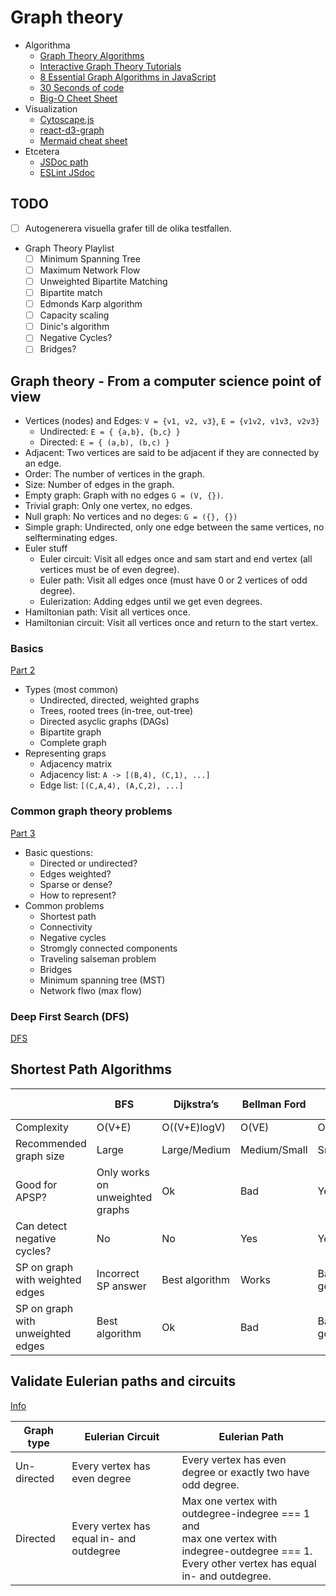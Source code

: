 # Graph theory

- Algorithma
  - [Graph Theory Algorithms](https://www.youtube.com/playlist?list=PLDV1Zeh2NRsDGO4--qE8yH72HFL1Km93P)
  - [Interactive Graph Theory Tutorials](https://d3gt.com)
  - [8 Essential Graph Algorithms in JavaScript](https://www.freecodecamp.org/news/8-essential-graph-algorithms-in-javascript/)
  - [30 Seconds of code](https://www.30secondsofcode.org/articles/s/js-data-structures-graph)
  - [Big-O Cheet Sheet](https://www.30secondsofcode.org/articles/s/big-o-cheatsheet)
- Visualization
  - [Cytoscape.js](https://js.cytoscape.org/)
  - [react-d3-graph](https://github.com/danielcaldas/react-d3-graph)
  - [Mermaid cheat sheet](https://jojozhuang.github.io/tutorial/mermaid-cheat-sheet/)
- Etcetera  
  - [JSDoc path](file:///D:/GitHub/education/jsdoc/global.html)
  - [ESLint JSdoc](https://github.com/gajus/eslint-plugin-jsdoc)

## TODO

- [ ] Autogenerera visuella grafer till de olika testfallen.
- Graph Theory Playlist
  - [ ] Minimum Spanning Tree
  - [ ] Maximum Network Flow
  - [ ] Unweighted Bipartite Matching
  - [ ] Bipartite match
  - [ ] Edmonds Karp algorithm
  - [ ] Capacity scaling
  - [ ] Dinic's algorithm
  - [ ] Negative Cycles?
  - [ ] Bridges?
  
## Graph theory - From a computer science point of view

- Vertices (nodes) and Edges: `V = {v1, v2, v3}`, `E = {v1v2, v1v3, v2v3}`
  - Undirected: `E = { {a,b}, {b,c} }`
  - Directed: `E = { (a,b), (b,c) }`
- Adjacent: Two vertices are said to be adjacent if they are connected by an edge.
- Order: The number of vertices in the graph.
- Size: Number of edges in the graph.
- Empty graph: Graph with no edges `G = (V, {})`.
- Trivial graph: Only one vertex, no edges.
- Null graph: No vertices and no deges: `G = ({}, {})`
- Simple graph: Undirected, only one edge between the same vertices, no selfterminating edges.
- Euler stuff
  - Euler circuit: Visit all edges once and sam start and end vertex (all vertices must be of even degree).
  - Euler path: Visit all edges once (must have 0 or 2 vertices of odd degree).
  - Eulerization: Adding edges until we get even degrees.
- Hamiltonian path: Visit all vertices once.
- Hamiltonian circuit: Visit all vertices once and return to the start vertex.

### Basics

[Part 2](https://www.youtube.com/watch?v=eQA-m22wjTQ&list=PLDV1Zeh2NRsDGO4--qE8yH72HFL1Km93P&index=2)

- Types (most common)
  - Undirected, directed, weighted graphs
  - Trees, rooted trees (in-tree, out-tree)
  - Directed asyclic graphs (DAGs)
  - Bipartite graph
  - Complete graph
- Representing graps
  - Adjacency matrix
  - Adjacency list: `A -> [(B,4), (C,1), ...]`
  - Edge list: `[(C,A,4), (A,C,2), ...]`

### Common graph theory problems

[Part 3](https://www.youtube.com/watch?v=87X57ldq1ok&list=PLDV1Zeh2NRsDGO4--qE8yH72HFL1Km93P&index=3)

- Basic questions:
  - Directed or undirected?
  - Edges weighted?
  - Sparse or dense?
  - How to represent?
- Common problems
  - Shortest path
  - Connectivity
  - Negative cycles
  - Stromgly connected components
  - Traveling salseman problem
  - Bridges
  - Minimum spanning tree (MST)
  - Network flwo (max flow)

### Deep First Search (DFS)

[DFS](https://www.youtube.com/watch?v=7fujbpJ0LB4&list=PLDV1Zeh2NRsDGO4--qE8yH72HFL1Km93P&index=4&t=20s)

## Shortest Path Algorithms

|                                   | BFS                             | Dijkstra’s     | Bellman Ford | Floyd Warshall |
|-----------------------------------|---------------------------------|----------------|--------------|----------------|
| Complexity                        | O(V+E)                          | O((V+E)logV)   | O(VE)        | O((V+E)logV)   |
| Recommended graph size            | Large                           | Large/Medium   | Medium/Small | Smal           |
| Good for APSP?                    | Only works on unweighted graphs | Ok             | Bad          | Yes            |
| Can detect negative cycles?       | No                              | No             | Yes          | Yes            |
| SP on graph with weighted edges   | Incorrect SP answer             | Best algorithm | Works        | Bad in general |
| SP on graph with unweighted edges | Best algorithm                  | Ok             | Bad          | Bad in general |

## Validate Eulerian paths and circuits

[Info](https://www.youtube.com/watch?v=xR4sGgwtR2I&list=PLDV1Zeh2NRsDGO4--qE8yH72HFL1Km93P&index=27)

| Graph type  | Eulerian Circuit                         | Eulerian Path                                                |
|-------------|------------------------------------------|--------------------------------------------------------------|
| Un-directed | Every vertex has even degree             | Every vertex has even degree or exactly two have odd degree. |
| Directed    | Every vertex has equal in- and outdegree | Max one vertex with outdegree-indegree === 1 and <br>max one vertex with indegree-outdegree === 1.<br>Every other vertex has equal in- and outdegree.             |
